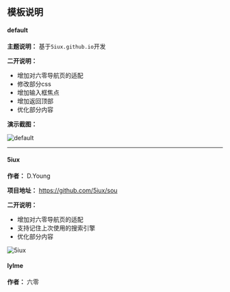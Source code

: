 ## 模板说明

#### default

 **主题说明：** 基于`5iux.github.io`开发

 **二开说明：**

-   增加对六零导航页的适配
-   修改部分css
-   增加输入框焦点
-   增加返回顶部
-   优化部分内容

 **演示截图：**

![default](https://cdn.lylme.com/img/lylme_spage/lylme_spage1.png)

------

#### 5iux

 **作者：** D.Young

**项目地址：** https://github.com/5iux/sou

**二开说明：**

-   增加对六零导航页的适配
-   支持记住上次使用的搜索引擎
-   优化部分内容

![5iux](https://cdn.lylme.com/img/lylme_spage/lylme_spage6.png)

#### lylme

**作者：** 六零